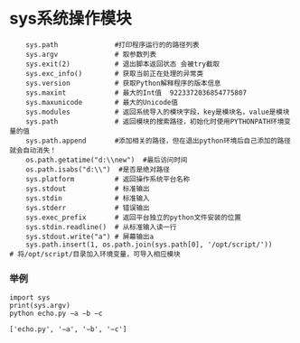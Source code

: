 # sys系统操作模块
        sys.path              #打印程序运行的的路径列表
        sys.argv              # 取参数列表
        sys.exit(2)           # 退出脚本返回状态 会被try截取
        sys.exc_info()        # 获取当前正在处理的异常类
        sys.version           # 获取Python解释程序的版本信息
        sys.maxint            # 最大的Int值  9223372036854775807
        sys.maxunicode        # 最大的Unicode值
        sys.modules           # 返回系统导入的模块字段，key是模块名，value是模块
        sys.path              # 返回模块的搜索路径，初始化时使用PYTHONPATH环境变量的值
		sys.path.append       #添加相关的路径，但在退出python环境后自己添加的路径就会自动消失！
		os.path.getatime("d:\\new")  #最后访问时间
		os.path.isabs("d:\\")  #是否是绝对路径
        sys.platform          # 返回操作系统平台名称
        sys.stdout            # 标准输出
        sys.stdin             # 标准输入
        sys.stderr            # 错误输出
        sys.exec_prefix       # 返回平台独立的python文件安装的位置
        sys.stdin.readline()  # 从标准输入读一行
        sys.stdout.write("a") # 屏幕输出a
        sys.path.insert(1, os.path.join(sys.path[0], '/opt/script/'))     # 将/opt/script/目录加入环境变量，可导入相应模块
        
### 举例

```
import sys 
print(sys.argv) 
python echo.py −a −b −c 

['echo.py', '−a', '−b', '−c']
```